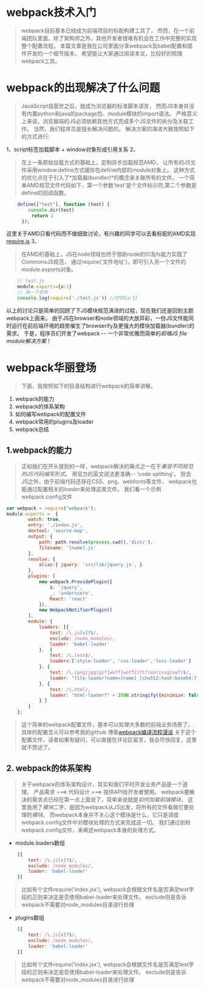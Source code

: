 # webpack技术入门

> webpack目前基本已经成为前端项目的标配构建工具了，
> 然而，在一个前端团队里面，除了架构师之外，其他开发者很难有机会在工作中完整的实现整个配置流程。
> 本篇文章是我在公司里面分享webpack及babel配置和插件开发的一个细节版本，
> 希望能让大家通过阅读本文，比较好的梳理webpack工具。

# webpack的出现解决了什么问题

> JavaScript自面世之后，就成为浏览器的标准脚本语言，
> 然而JS本身并没有内置python和java的package包、module模块的import语法。
> 严格意义上来说，浏览器端的JS必须依赖其他方式完成多个JS文件的拆分及关联工作。
> 当然，我们程序员是擅长解决问题的。
> 解决方案的演进大致按照如下的方式进行:

1、script标签加载脚本 + window对象形成引用关系
2、
> 在上一条原始加载方式的基础上，定制异步加载规范AMD，
> 让所有的JS文件采用window.define方式缓存在define内部的module对象上。
> 这种方式的优化点在于引入了*加载器(bundler)*的概念来关联所有的文件。
> 一个简单AMD规范文件代码如下，第一个参数'test'是个文件标示符,第二个参数是define的回调函数。
```javascript
	define(["test"], function (test) {
		console.dir(test)
	　　	return 1
	　});
```
这里关于AMD只看代码而不做细致讨论，有兴趣的同学可以去看标配的AMD实现[require.js](http://www.requirejs.cn/)
3、
> 在AMD的基础上，JS在node领域也终于借助node的IO及fs能力实践了CommonsJS规范，
> 通过require('文件地址')，即可引入另一个文件的module.exports对象。
```javascript
	// test.js
	module.exports={a:1}
	// 另一个文件
	console.log(require('./test.js')) //打印{a:1}
```
以上的讨论只是简单的回顾了下JS模块规范演进的过程，现在我们还是回到主题webpack上面来。
由于JS在browser和node领域的大放异彩，一份JS文件能同时运行在前后端环境的趋势催生了browserify及更强大的模块加载器(bundler)的需求。
于是，程序员们开发了webpack -- 一个非常优雅而简单的*前端JS file module解决方案*！

# webpack华丽登场
> 下面，我按照如下的目录结构进行webpack的简单讲解。
1. webpack的能力
2. webpack的体系架构
3. 如何编写webpack的配置文件
4. webpack常用的plugins及loader
5. webpack总结

## 1.webpack的能力
> 正如我们在开头提到的一样，webpack解决的痛点之一在于*兼容不同规范的JS代码编写形式*。
> 用官方的英文说法更准确-- 'code splitting'。
> 除去JS之外，由于前端代码还存在CSS、png、webfonts等文件，
> webpack也能通过配置相关的*loader*来处理这类文件。
> 我们看一个示例 webpack.config文件
```javascript
var webpack = require("webpack");
module.exports =  {
        watch: true,
        entry: './index.js',
        devtool: 'source-map',
        output: {
            path: path.resolve(process.cwd(),'dist/'),
            filename: '[name].js'
        },
        resolve: {
            alias:{ jquery: 'src/lib/jquery.js', }
        },
        plugins: [
            new webpack.ProvidePlugin({
                $: 'jquery',
                _: 'underscore',
                React: 'react'
            }),
            new WebpackNotifierPlugin()
        ],
        module: {
            loaders: [{
                test: /\.js[x]?$/,
                exclude: /node_modules/,
                loader: 'babel-loader'
            },  {
                test: /\.less$/,
                loaders:['style-loader', 'css-loader','less-loader']
            }, {
                test: /\.(png|jpg|gif|woff|woff2|ttf|eot|svg|swf)$/,
                loader: "file-loader?name=[name]_[sha512:hash:base64:7].[ext]"
            }, {
                test: /\.html/,
                loader: "html-loader?" + JSON.stringify({minimize: false })
            } ]
        }
    };
```
> 这个简单的webpack配置文件，基本可以处理大多数的前端业务场景了。
> 具体的配置含义可以参考我的github 博客[webpack编译流程漫谈](https://github.com/slashhuang/blog/issues/1)
> 关于这个配置文件，读者如果有疑问，可以直接在评论区留言，我会尽快回复，这里就不赘述了。

## 2. webpack的体系架构

> 关于webpack的体系架构设计，其实和我们平时开发业务产品是一个道理。
> 产品需求 ===> 代码设计 ===> 提供API给开发者使用。
> webpack要解决的需求点已经在第一点上面说了，简单来说就是*如何加载前端模块*，
> 这里我用了*模块*二字，是因为webpack从JS出发，将所有的文件看做它要处理的*模块*。
> 而webpack本身并不关心这个模块是什么，它只是调度webpack.config文件中对模块处理的方式来完成这一切。
> 我们通过剖析webpack.config文件，来阐述webpack本身的处理方式。

- module.loaders数组
```javascript
	[{
        test: /\.js[x]?$/,
        exclude: /node_modules/,
        loader: 'babel-loader'
    }]
```
> 比如有个文件require('index.jsx'),
> webpack会根据文件名是否满足test字段的正则来决定是否使用babel-loader来处理文件。
> exclude则是告诉webpack不需要对node_modules目录进行处理

- plugins数组
```javascript
	[{
        test: /\.js[x]?$/,
        exclude: /node_modules/,
        loader: 'babel-loader'
    }]
```
> 比如有个文件require('index.jsx'),
> webpack会根据文件名是否满足test字段的正则来决定是否使用babel-loader来处理文件。
> exclude则是告诉webpack不需要对node_modules目录进行处理




















